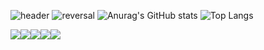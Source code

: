 ![header](https://capsule-render.vercel.app/api?type=wave&color=random&height=300&section=header&text=Welcome&animation=scaleIn&fontSize=150)
![reversal](https://capsule-render.vercel.app/api?type=rect&text=Portfolio&fontAlign=30&fontSize=80&desc=LeeWonHee%20&descAlign=70&descAlignY=50&theme=radical&descSize=45)
![Anurag's GitHub stats](https://github-readme-stats.vercel.app/api?username=Ewonhee&theme=buefy&show_icons=true)
![Top Langs](https://github-readme-stats.vercel.app/api/top-langs/?username=Ewonhee&layout=compact&theme=buefy)

<img src="https://img.shields.io/badge/Python-3776AB?style=for-the-badge&logo=Python&logoColor=white"><img src="https://img.shields.io/badge/HTML5-E34F26?style=for-the-badge&logo=HTML5&logoColor=white"><img src="https://img.shields.io/badge/CSS3-1572B6?style=for-the-badge&logo=CSS3&logoColor=white"><img src="https://img.shields.io/badge/JavaScript-F7DF1E?style=for-the-badge&logo=JavaScript&logoColor=white"><img src="https://img.shields.io/badge/C++-00599C?style=for-the-badge&logo=C++&logoColor=white">
